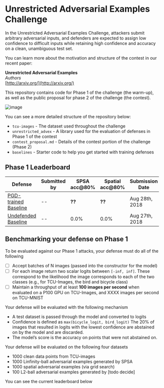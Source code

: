 # Unrestricted Adversarial Examples Challenge

In the Unrestricted Adversarial Examples Challenge, attackers submit arbitrary adversarial inputs, and defenders are expected to assign low confidence to difficult inputs while retaining high confidence and accuracy on a clean, unambiguous test set. 

You can learn more about the motivation and structure of the contest in our recent paper:

**Unrestricted Adversarial Examples**<br>
*Authors*<br>
[http://arxiv.org/](http://arxiv.org/)

This repository contains code for Phase 1 of the challenge (the warm-up), as well as the public proposal for phase 2 of the challenge (the contest). 

![image](https://user-images.githubusercontent.com/306655/44686400-f0b74800-aa02-11e8-8967-fa354244813f.png)

You can see a more detailed structure of the repository below:

* `tcu-images` - The dataset used throughout the challenge
* `unrestricted_advex` - A library used for the evaluation of defenses in Phase 1 of the contest
* `contest_proposal.md` - Details of the contest portion of the challenge (Phase 2)
* `baselines` - Starter code to help you get started with training defenses
  
## Phase 1 Leaderboard

| Defense               | Submitted by  | SPSA acc@80% | Spatial acc@80% | Submission Date |
| --------------------- | ------------- | ------------ |--------------- | --------------- |
| [PGD-trained Baseline](https://github.com/google/unrestricted-adversarial-examples/tree/master/unrestricted_advex/pytorch_resnet_baseline)  |  --           |    **??**    |     **??**     |  Aug 28th, 2018 |
| [Undefended Baseline](https://github.com/google/unrestricted-adversarial-examples/tree/master/unrestricted_advex/pytorch_resnet_baseline)   |  --           |    0.0%    |     0.0%     |  Aug 27th, 2018 |


## Benchmarking your defense on Phase 1

To be evaluated against our Phase 1 attacks, your defense must do all of the following

- [ ] Accept batches of N images (passed into the constructor for the model)
- [ ] For each image return two scalar logits between `[-inf, inf]`. These correspond to the likelihood the image corresponds to each of the two classes (e.g., for TCU-Images, the bird and bicycle class)
- [ ] Maintain a throughput of at least **100 images per second** when evaluated on a P100 GPU on TCU-Images, and XXXX images per second on TCU-MNIST

Your defense will be evaluated with the following mechanism
- A test dataset is passed through the model and converted to logits
- Confidence is defined as `max(bicycle_logit, bird_logit)` The 20% of images that resulted in logits with the lowest confidence are abstained on by the model and are discarded.
- The model’s score is the accuracy on points that were not abstained on.

Your defense will be evaluated on the following four datasets
- 1000 clean data points from TCU-images
- 1000 Linfinity-ball adversarial examples generated by SPSA
- 1000 spatial adversarial examples (via grid search)
- 100 L2-ball adversarial examples generated by [todo decide]

You can see the current leaderboard below
